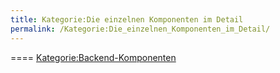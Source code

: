 ```yaml
---
title: Kategorie:Die einzelnen Komponenten im Detail
permalink: /Kategorie:Die_einzelnen_Komponenten_im_Detail/
---
```


==== [Kategorie:Backend-Komponenten](/Kategorie:Backend-Komponenten )